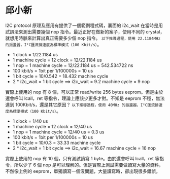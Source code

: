 # 邱小新


I2C protocol 原理及應用有提供了一個範例程式碼，裏面的 i2c_wait 在當時是用試誤法來測出需要幾個 nop 指令。最近正好在做新的案子，使用不同的 crystal，就想用時脈來計算出真正需要多少個 nop 指令。
`以下推導過程，使用 22.1184MHz 的振盪器，I²C匯流排速度為標準模式（100 Kbit/s）`。

- 1 clock = 1/22.1184 us
- 1 machine cycle = 12 clock = 12/22.1184 us
- 1 nop = 1 machine cycle = 12/22.1184 us = 542.534722 ns
- 100 kbit/s = 1bit per 1/100000s = 10 us
- 1 bit cycle = 10/0.542 = 18.432 machine cycle
- 2 * i2c_wait = 1 bit cycle ==> i2c_wait = 9.2 machine cycle = 9 nop

實際上使用的 nop 有 8 個，可以正常 read/write 256 bytes eeprom。但是由於還會呼叫 
lcall，ret 等指令，理論上應該少更多才對。不知是 eeprom 不穩，無法達到 100Kbit/s，還是其它原因？
`以下推導過程，使用 40MHz 的振盪器，I²C匯流排速度為標準模式（100 Kbit/s）`。

- 1 clock = 1/40 us
- 1 machine cycle = 12 clock = 12/40 us
- 1 nop = 1 machine cycle = 12/40 us = 0.3 us
- 100 kbit/s = 1bit per 1/100000s = 10 us
- 1 bit cycle = 10/0.3 = 33.33 machine cycle
- 2 * i2c_wait = 1 bit cycle ==> i2c_wait = 16.67 machine cycle = 16 nop

實際上使用的 nop 有 10 個，只有測試讀寫 1 byte。由於還會呼叫 lcall，ret 等指令，所以少了 6 個 nop 是可以理解的。但是實際上測試需要做讀寫大量的資料，不然像上例的 eeprom，單獨讀寫一個沒問題，大量讀寫時，卻出現很多錯誤。

